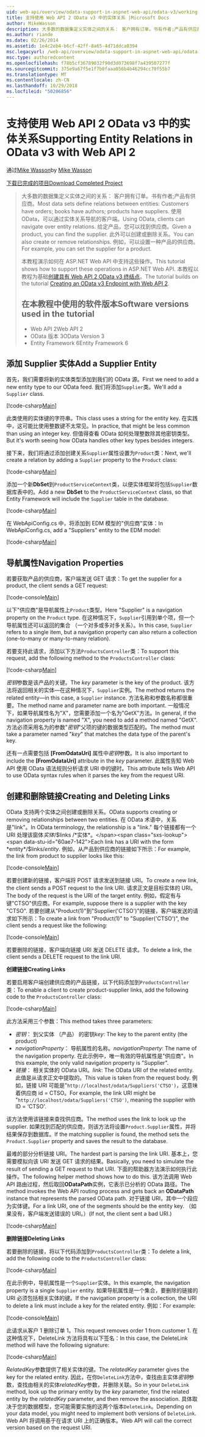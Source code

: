 ```yaml
---
uid: web-api/overview/odata-support-in-aspnet-web-api/odata-v3/working-with-entity-relations
title: 支持使用 Web API 2 OData v3 中的实体关系 |Microsoft Docs
author: MikeWasson
description: 大多数的数据集定义实体之间的关系： 客户拥有订单。书有作者;产品有供应商。 使用 OData，可以通过导航的客户端...
ms.author: riande
ms.date: 02/26/2014
ms.assetid: 1e4c2eb4-b6cf-42ff-8a65-4d71ddca0394
msc.legacyurl: /web-api/overview/odata-support-in-aspnet-web-api/odata-v3/working-with-entity-relations
msc.type: authoredcontent
ms.openlocfilehash: f78b5cf36789032f90d3d073698f7a439507277f
ms.sourcegitcommit: 375e9a67f5e1f7b0faaa056b4b46294cc70f55b7
ms.translationtype: MT
ms.contentlocale: zh-CN
ms.lasthandoff: 10/29/2018
ms.locfileid: "50206856"
---
```

<a name="supporting-entity-relations-in-odata-v3-with-web-api-2"></a><span data-ttu-id="60ae7-104">支持使用 Web API 2 OData v3 中的实体关系</span><span class="sxs-lookup"><span data-stu-id="60ae7-104">Supporting Entity Relations in OData v3 with Web API 2</span></span>
====================
<span data-ttu-id="60ae7-105">通过[Mike Wasson](https://github.com/MikeWasson)</span><span class="sxs-lookup"><span data-stu-id="60ae7-105">by [Mike Wasson](https://github.com/MikeWasson)</span></span>

[<span data-ttu-id="60ae7-106">下载已完成的项目</span><span class="sxs-lookup"><span data-stu-id="60ae7-106">Download Completed Project</span></span>](http://code.msdn.microsoft.com/ASPNET-Web-API-OData-cecdb524)

> <span data-ttu-id="60ae7-107">大多数的数据集定义实体之间的关系： 客户拥有订单。书有作者;产品有供应商。</span><span class="sxs-lookup"><span data-stu-id="60ae7-107">Most data sets define relations between entities: Customers have orders; books have authors; products have suppliers.</span></span> <span data-ttu-id="60ae7-108">使用 OData，可以通过实体关系导航的客户端。</span><span class="sxs-lookup"><span data-stu-id="60ae7-108">Using OData, clients can navigate over entity relations.</span></span> <span data-ttu-id="60ae7-109">给定产品，您可以找到供应商。</span><span class="sxs-lookup"><span data-stu-id="60ae7-109">Given a product, you can find the supplier.</span></span> <span data-ttu-id="60ae7-110">此外可以创建或删除关系。</span><span class="sxs-lookup"><span data-stu-id="60ae7-110">You can also create or remove relationships.</span></span> <span data-ttu-id="60ae7-111">例如，可以设置一种产品的供应商。</span><span class="sxs-lookup"><span data-stu-id="60ae7-111">For example, you can set the supplier for a product.</span></span>
> 
> <span data-ttu-id="60ae7-112">本教程演示如何在 ASP.NET Web API 中支持这些操作。</span><span class="sxs-lookup"><span data-stu-id="60ae7-112">This tutorial shows how to support these operations in ASP.NET Web API.</span></span> <span data-ttu-id="60ae7-113">本教程以教程为基础[创建具有 Web API 2 OData v3 终结点](creating-an-odata-endpoint.md)。</span><span class="sxs-lookup"><span data-stu-id="60ae7-113">The tutorial builds on the tutorial [Creating an OData v3 Endpoint with Web API 2](creating-an-odata-endpoint.md).</span></span>
> 
> ## <a name="software-versions-used-in-the-tutorial"></a><span data-ttu-id="60ae7-114">在本教程中使用的软件版本</span><span class="sxs-lookup"><span data-stu-id="60ae7-114">Software versions used in the tutorial</span></span>
> 
> 
> - <span data-ttu-id="60ae7-115">Web API 2</span><span class="sxs-lookup"><span data-stu-id="60ae7-115">Web API 2</span></span>
> - <span data-ttu-id="60ae7-116">OData 版本 3</span><span class="sxs-lookup"><span data-stu-id="60ae7-116">OData Version 3</span></span>
> - <span data-ttu-id="60ae7-117">Entity Framework 6</span><span class="sxs-lookup"><span data-stu-id="60ae7-117">Entity Framework 6</span></span>


## <a name="add-a-supplier-entity"></a><span data-ttu-id="60ae7-118">添加 Supplier 实体</span><span class="sxs-lookup"><span data-stu-id="60ae7-118">Add a Supplier Entity</span></span>

<span data-ttu-id="60ae7-119">首先，我们需要将新的实体类型添加到我们的 OData 源。</span><span class="sxs-lookup"><span data-stu-id="60ae7-119">First we need to add a new entity type to our OData feed.</span></span> <span data-ttu-id="60ae7-120">我们将添加`Supplier`类。</span><span class="sxs-lookup"><span data-stu-id="60ae7-120">We'll add a `Supplier` class.</span></span>

[!code-csharp[Main](working-with-entity-relations/samples/sample1.cs)]

<span data-ttu-id="60ae7-121">此类使用的实体键的字符串。</span><span class="sxs-lookup"><span data-stu-id="60ae7-121">This class uses a string for the entity key.</span></span> <span data-ttu-id="60ae7-122">在实践中，这可能比使用整数键不太常见。</span><span class="sxs-lookup"><span data-stu-id="60ae7-122">In practice, that might be less common than using an integer key.</span></span> <span data-ttu-id="60ae7-123">但值得查看 OData 如何处理整数除其他密钥类型。</span><span class="sxs-lookup"><span data-stu-id="60ae7-123">But it's worth seeing how OData handles other key types besides integers.</span></span>

<span data-ttu-id="60ae7-124">接下来，我们将通过添加创建关系`Supplier`属性设置为`Product`类：</span><span class="sxs-lookup"><span data-stu-id="60ae7-124">Next, we'll create a relation by adding a `Supplier` property to the `Product` class:</span></span>

[!code-csharp[Main](working-with-entity-relations/samples/sample2.cs)]

<span data-ttu-id="60ae7-125">添加一个新**DbSet**到`ProductServiceContext`类，以便实体框架将包括`Supplier`数据库表中的。</span><span class="sxs-lookup"><span data-stu-id="60ae7-125">Add a new **DbSet** to the `ProductServiceContext` class, so that Entity Framework will include the `Supplier` table in the database.</span></span>

[!code-csharp[Main](working-with-entity-relations/samples/sample3.cs?highlight=9)]

<span data-ttu-id="60ae7-126">在 WebApiConfig.cs 中，将添加到 EDM 模型的"供应商"实体：</span><span class="sxs-lookup"><span data-stu-id="60ae7-126">In WebApiConfig.cs, add a "Suppliers" entity to the EDM model:</span></span>

[!code-csharp[Main](working-with-entity-relations/samples/sample4.cs?highlight=4)]

## <a name="navigation-properties"></a><span data-ttu-id="60ae7-127">导航属性</span><span class="sxs-lookup"><span data-stu-id="60ae7-127">Navigation Properties</span></span>

<span data-ttu-id="60ae7-128">若要获取产品的供应商，客户端发送 GET 请求：</span><span class="sxs-lookup"><span data-stu-id="60ae7-128">To get the supplier for a product, the client sends a GET request:</span></span>

[!code-console[Main](working-with-entity-relations/samples/sample5.cmd)]

<span data-ttu-id="60ae7-129">以下"供应商"是导航属性上`Product`类型。</span><span class="sxs-lookup"><span data-stu-id="60ae7-129">Here "Supplier" is a navigation property on the `Product` type.</span></span> <span data-ttu-id="60ae7-130">在这种情况下，`Supplier`引用到单个项，但一个导航属性还可以返回的集合 （一个对多或多对多关系）。</span><span class="sxs-lookup"><span data-stu-id="60ae7-130">In this case, `Supplier` refers to a single item, but a navigation property can also return a collection (one-to-many or many-to-many relation).</span></span>

<span data-ttu-id="60ae7-131">若要支持此请求，添加以下方法`ProductsController`类：</span><span class="sxs-lookup"><span data-stu-id="60ae7-131">To support this request, add the following method to the `ProductsController` class:</span></span>

[!code-csharp[Main](working-with-entity-relations/samples/sample6.cs)]

<span data-ttu-id="60ae7-132">*密钥*参数是该产品的关键。</span><span class="sxs-lookup"><span data-stu-id="60ae7-132">The *key* parameter is the key of the product.</span></span> <span data-ttu-id="60ae7-133">该方法将返回相关的实体&#8212;在这种情况下，`Supplier`实例。</span><span class="sxs-lookup"><span data-stu-id="60ae7-133">The method returns the related entity&#8212;in this case, a `Supplier` instance.</span></span> <span data-ttu-id="60ae7-134">方法名称和参数名称都很重要。</span><span class="sxs-lookup"><span data-stu-id="60ae7-134">The method name and parameter name are both important.</span></span> <span data-ttu-id="60ae7-135">一般情况下，如果导航属性名为"X"，您需要添加一个名为"GetX"方法。</span><span class="sxs-lookup"><span data-stu-id="60ae7-135">In general, if the navigation property is named "X", you need to add a method named "GetX".</span></span> <span data-ttu-id="60ae7-136">方法必须采用名为的参数"*密钥*"父项的键的数据类型匹配的。</span><span class="sxs-lookup"><span data-stu-id="60ae7-136">The method must take a parameter named "*key*" that matches the data type of the parent's key.</span></span>

<span data-ttu-id="60ae7-137">还有一点需要包括 **[FromOdataUri]** 属性中*密钥*参数。</span><span class="sxs-lookup"><span data-stu-id="60ae7-137">It is also important to include the **[FromOdataUri]** attribute in the *key* parameter.</span></span> <span data-ttu-id="60ae7-138">此属性告知 Web API 使用 OData 语法规则分析请求 URI 中的键时。</span><span class="sxs-lookup"><span data-stu-id="60ae7-138">This attribute tells Web API to use OData syntax rules when it parses the key from the request URI.</span></span>

## <a name="creating-and-deleting-links"></a><span data-ttu-id="60ae7-139">创建和删除链接</span><span class="sxs-lookup"><span data-stu-id="60ae7-139">Creating and Deleting Links</span></span>

<span data-ttu-id="60ae7-140">OData 支持两个实体之间创建或删除关系。</span><span class="sxs-lookup"><span data-stu-id="60ae7-140">OData supports creating or removing relationships between two entities.</span></span> <span data-ttu-id="60ae7-141">在 OData 术语中，关系是"link"。</span><span class="sxs-lookup"><span data-stu-id="60ae7-141">In OData terminology, the relationship is a "link."</span></span> <span data-ttu-id="60ae7-142">每个链接都有一个 URI 处理该窗体*实体*/$links /*实体*。</span><span class="sxs-lookup"><span data-stu-id="60ae7-142">Each link has a URI with the form *entity*/$links/*entity*.</span></span> <span data-ttu-id="60ae7-143">例如，从产品到供应商的链接如下所示：</span><span class="sxs-lookup"><span data-stu-id="60ae7-143">For example, the link from product to supplier looks like this:</span></span>

[!code-console[Main](working-with-entity-relations/samples/sample7.cmd)]

<span data-ttu-id="60ae7-144">若要创建新的链接，客户端将 POST 请求发送到链接 URI。</span><span class="sxs-lookup"><span data-stu-id="60ae7-144">To create a new link, the client sends a POST request to the link URI.</span></span> <span data-ttu-id="60ae7-145">请求正文是目标实体的 URI。</span><span class="sxs-lookup"><span data-stu-id="60ae7-145">The body of the request is the URI of the target entity.</span></span> <span data-ttu-id="60ae7-146">例如，假定有与键"CTSO"供应商。</span><span class="sxs-lookup"><span data-stu-id="60ae7-146">For example, suppose there is a supplier with the key "CTSO".</span></span> <span data-ttu-id="60ae7-147">若要创建从"Product(1)"到"Supplier('CTSO')"的链接，客户端发送的请求如下所示：</span><span class="sxs-lookup"><span data-stu-id="60ae7-147">To create a link from "Product(1)" to "Supplier('CTSO')", the client sends a request like the following:</span></span>

[!code-console[Main](working-with-entity-relations/samples/sample8.cmd)]

<span data-ttu-id="60ae7-148">若要删除的链接，客户端向链接 URI 发送 DELETE 请求。</span><span class="sxs-lookup"><span data-stu-id="60ae7-148">To delete a link, the client sends a DELETE request to the link URI.</span></span>

<span data-ttu-id="60ae7-149">**创建链接**</span><span class="sxs-lookup"><span data-stu-id="60ae7-149">**Creating Links**</span></span>

<span data-ttu-id="60ae7-150">若要启用客户端创建供应商的产品链接，以下代码添加到`ProductsController`类：</span><span class="sxs-lookup"><span data-stu-id="60ae7-150">To enable a client to create product-supplier links, add the following code to the `ProductsController` class:</span></span>

[!code-csharp[Main](working-with-entity-relations/samples/sample9.cs)]

<span data-ttu-id="60ae7-151">此方法采用三个参数：</span><span class="sxs-lookup"><span data-stu-id="60ae7-151">This method takes three parameters:</span></span>

- <span data-ttu-id="60ae7-152">*密钥*： 到父实体 （产品） 的密钥</span><span class="sxs-lookup"><span data-stu-id="60ae7-152">*key*: The key to the parent entity (the product)</span></span>
- <span data-ttu-id="60ae7-153">*navigationProperty*： 导航属性的名称。</span><span class="sxs-lookup"><span data-stu-id="60ae7-153">*navigationProperty*: The name of the navigation property.</span></span> <span data-ttu-id="60ae7-154">在此示例中，唯一有效的导航属性是"供应商"。</span><span class="sxs-lookup"><span data-stu-id="60ae7-154">In this example, the only valid navigation property is "Supplier".</span></span>
- <span data-ttu-id="60ae7-155">*链接*： 相关实体的 OData URI。</span><span class="sxs-lookup"><span data-stu-id="60ae7-155">*link*: The OData URI of the related entity.</span></span> <span data-ttu-id="60ae7-156">此值是从请求正文中提取的。</span><span class="sxs-lookup"><span data-stu-id="60ae7-156">This value is taken from the request body.</span></span> <span data-ttu-id="60ae7-157">例如，链接 URI 可能是"`http://localhost/odata/Suppliers('CTSO')`，这意味着供应商 id = CTSO。</span><span class="sxs-lookup"><span data-stu-id="60ae7-157">For example, the link URI might be "`http://localhost/odata/Suppliers('CTSO')`, meaning the supplier with ID = ‘CTSO'.</span></span>

<span data-ttu-id="60ae7-158">该方法使用该链接来查找供应商。</span><span class="sxs-lookup"><span data-stu-id="60ae7-158">The method uses the link to look up the supplier.</span></span> <span data-ttu-id="60ae7-159">如果找到匹配的供应商，则该方法将设置`Product.Supplier`属性，并将结果保存到数据库。</span><span class="sxs-lookup"><span data-stu-id="60ae7-159">If the matching supplier is found, the method sets the `Product.Supplier` property and saves the result to the database.</span></span>

<span data-ttu-id="60ae7-160">最难的部分分析链接 URI。</span><span class="sxs-lookup"><span data-stu-id="60ae7-160">The hardest part is parsing the link URI.</span></span> <span data-ttu-id="60ae7-161">基本上，您需要模拟向该 URI 发送 GET 请求的结果。</span><span class="sxs-lookup"><span data-stu-id="60ae7-161">Basically, you need to simulate the result of sending a GET request to that URI.</span></span> <span data-ttu-id="60ae7-162">下面的帮助器方法演示如何执行此操作。</span><span class="sxs-lookup"><span data-stu-id="60ae7-162">The following helper method shows how to do this.</span></span> <span data-ttu-id="60ae7-163">该方法调用 Web API 路由过程，然后取回**ODataPath**实例，它表示已分析的 OData 路径。</span><span class="sxs-lookup"><span data-stu-id="60ae7-163">The method invokes the Web API routing process and gets back an **ODataPath** instance that represents the parsed OData path.</span></span> <span data-ttu-id="60ae7-164">对于链接 URI，其中一个段应为实体键。</span><span class="sxs-lookup"><span data-stu-id="60ae7-164">For a link URI, one of the segments should be the entity key.</span></span> <span data-ttu-id="60ae7-165">（如果没有，客户端发送错误的 URI。）</span><span class="sxs-lookup"><span data-stu-id="60ae7-165">(If not, the client sent a bad URI.)</span></span>

[!code-csharp[Main](working-with-entity-relations/samples/sample10.cs)]

<span data-ttu-id="60ae7-166">**删除链接**</span><span class="sxs-lookup"><span data-stu-id="60ae7-166">**Deleting Links**</span></span>

<span data-ttu-id="60ae7-167">若要删除的链接，将以下代码添加到`ProductsController`类：</span><span class="sxs-lookup"><span data-stu-id="60ae7-167">To delete a link, add the following code to the `ProductsController` class:</span></span>

[!code-csharp[Main](working-with-entity-relations/samples/sample11.cs)]

<span data-ttu-id="60ae7-168">在此示例中，导航属性是一个`Supplier`实体。</span><span class="sxs-lookup"><span data-stu-id="60ae7-168">In this example, the navigation property is a single `Supplier` entity.</span></span> <span data-ttu-id="60ae7-169">如果导航属性是一个集合，要删除的链接的 URI 必须包括相关实体的键。</span><span class="sxs-lookup"><span data-stu-id="60ae7-169">If the navigation property is a collection, the URI to delete a link must include a key for the related entity.</span></span> <span data-ttu-id="60ae7-170">例如：</span><span class="sxs-lookup"><span data-stu-id="60ae7-170">For example:</span></span>

[!code-console[Main](working-with-entity-relations/samples/sample12.cmd)]

<span data-ttu-id="60ae7-171">此请求从客户 1 删除订单 1。</span><span class="sxs-lookup"><span data-stu-id="60ae7-171">This request removes order 1 from customer 1.</span></span> <span data-ttu-id="60ae7-172">在这种情况下，DeleteLink 方法将具有以下签名：</span><span class="sxs-lookup"><span data-stu-id="60ae7-172">In this case, the DeleteLink method will have the following signature:</span></span>

[!code-csharp[Main](working-with-entity-relations/samples/sample13.cs)]

<span data-ttu-id="60ae7-173">*RelatedKey*参数提供了相关实体的键。</span><span class="sxs-lookup"><span data-stu-id="60ae7-173">The *relatedKey* parameter gives the key for the related entity.</span></span> <span data-ttu-id="60ae7-174">因此，在你`DeleteLink`方法中，查找由主实体*密钥*参数，查找由相关的实体*relatedKey*参数，并删除关联。</span><span class="sxs-lookup"><span data-stu-id="60ae7-174">So in your `DeleteLink` method, look up the primary entity by the *key* parameter, find the related entity by the *relatedKey* parameter, and then remove the association.</span></span> <span data-ttu-id="60ae7-175">具体取决于您的数据模型，您可能需要实施的这两个版本`DeleteLink`。</span><span class="sxs-lookup"><span data-stu-id="60ae7-175">Depending on your data model, you might need to implement both versions of `DeleteLink`.</span></span> <span data-ttu-id="60ae7-176">Web API 将调用基于在请求 URI 上的正确版本。</span><span class="sxs-lookup"><span data-stu-id="60ae7-176">Web API will call the correct version based on the request URI.</span></span>
